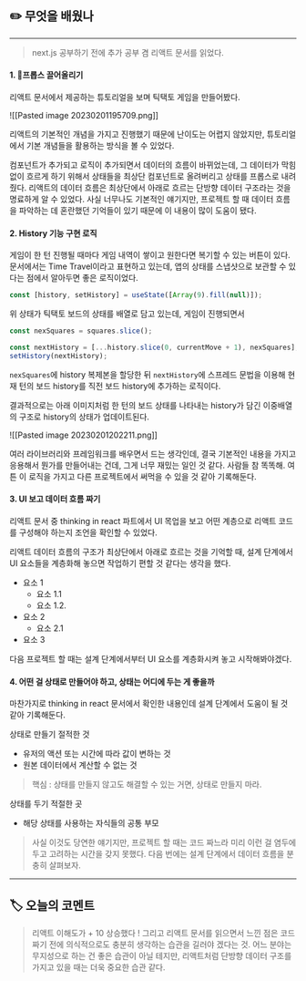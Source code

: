 ## ✏️ 무엇을 배웠나
---
> next.js 공부하기 전에 추가 공부 겸 리액트 문서를 읽었다.

#### 1. 프롭스 끌어올리기

리액트 문서에서 제공하는 튜토리얼을 보며 틱택토 게임을 만들어봤다.

![[Pasted image 20230201195709.png]]

리액트의 기본적인 개념을 가지고 진행했기 때문에 난이도는 어렵지 않았지만, 튜토리얼에서 기본 개념들을 활용하는 방식을 볼 수 있었다.

컴포넌트가 추가되고 로직이 추가되면서 데이터의 흐름이 바뀌었는데, 그 데이터가 막힘없이 흐르게 하기 위해서 상태들을 최상단 컴포넌트로 올려버리고 상태를 프롭스로 내려줬다. 리액트의 데이터 흐름은 최상단에서 아래로 흐르는 단방향 데이터 구조라는 것을 명료하게 알 수 있었다. 사실 너무나도 기본적인 얘기지만, 프로젝트 할 때 데이터 흐름을 파악하는 데 혼란했던 기억들이 있기 때문에 이 내용이 많이 도움이 됐다.

#### 2. History 기능 구현 로직

게임이 한 턴 진행될 때마다 게임 내역이 쌓이고 원한다면 복기할 수 있는 버튼이 있다. 문서에서는 Time Travel이라고 표현하고 있는데, 앱의 상태를 스냅샷으로 보관할 수 있다는 점에서 알아두면 좋은 로직이었다.

```js
const [history, setHistory] = useState([Array(9).fill(null)]);
```

위 상태가 틱택토 보드의 상태를 배열로 담고 있는데, 게임이 진행되면서

```js
const nexSquares = squares.slice();

const nextHistory = [...history.slice(0, currentMove + 1), nexSquares];
setHistory(nextHistory);
```

`nexSquares`에 history 복제본을 할당한 뒤
`nextHistory`에 스프레드 문법을 이용해 현재 턴의 보드 history를 직전 보드 history에 추가하는 로직이다.

결과적으로는 아래 이미지처럼 한 턴의 보드 상태를 나타내는 history가 담긴 이중배열의 구조로 history의 상태가 업데이트된다.

![[Pasted image 20230201202211.png]]

여러 라이브러리와 프레임워크를 배우면서 드는 생각인데, 결국 기본적인 내용을 가지고 응용해서 뭔가를 만들어내는 건데, 그게 너무 재밌는 일인 것 같다. 사람들 참 똑똑해. 여튼 이 로직을 가지고 다른 프로젝트에서 써먹을 수 있을 것 같아 기록해둔다.

#### 3. UI 보고 데이터 흐름 짜기

리액트 문서 중 thinking in react 파트에서 UI 목업을 보고 어떤 계층으로 리액트 코드를 구성해야 하는지 조언을 확인할 수 있었다.

리액트 데이터 흐름의 구조가 최상단에서 아래로 흐르는 것을 기억할 때, 설계 단계에서 UI 요소들을 계층화해 놓으면 작업하기 편할 것 같다는 생각을 했다.

- 요소 1
	- 요소 1.1
	- 요소 1.2.
- 요소 2
	- 요소 2.1
- 요소 3

다음 프로젝트 할 때는 설계 단계에서부터 UI 요소를 계층화시켜 놓고 시작해봐야겠다.

#### 4. 어떤 걸 상태로 만들어야 하고, 상태는 어디에 두는 게 좋을까

마찬가지로 thinking in react 문서에서 확인한 내용인데 설계 단계에서 도움이 될 것 같아 기록해둔다. 

상태로 만들기 절적한 것
- 유저의 액션 또는 시간에 따라 값이 변하는 것
- 원본 데이터에서 계산할 수 없는 것

> 핵심 : 상태를 만들지 않고도 해결할 수 있는 거면, 상태로 만들지 마라.

상태를 두기 적절한 곳
- 해당 상태를 사용하는 자식들의 공통 부모

> 사실 이것도 당연한 얘기지만, 프로젝트 할 때는 코드 짜느라 미리 이런 걸 염두에 두고 고려하는 시간을 갖지 못했다. 다음 번에는 설계 단계에서 데이터 흐름을 분충히 살펴보자.

---
## 🏷️ 오늘의 코멘트
> 리액트 이해도가 + 10 상승했다 ! 그리고 리액트 문서를 읽으면서 느낀 점은 코드 짜기 전에 의식적으로도 충분히 생각하는 습관을 길러야 겠다는 것. 어느 분야는 무지성으로 하는 건 좋은 습관이 아닐 테지만, 리액트처럼 단방향 데이터 구조를 가지고 있을 때는 더욱 중요한 습관 같다. 




